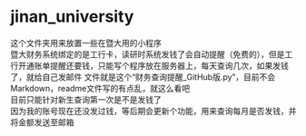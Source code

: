 # jinan_university
这个文件夹用来放置一些在暨大用的小程序  
暨大财务系统绑定的是工行卡，读研时系统发钱了会自动提醒（免费的），但是工行开通账单提醒还要钱，只能写个程序放在服务器上，每天查询几次，如果发钱了，就给自己发邮件
文件就是这个“财务查询提醒_GitHub版.py”，目前不会Markdown，readme文件写的有点乱，就这么看吧  
目前只能针对新生查询第一次是不是发钱了  
因为我的账号现在还没发过钱，等后期会更新个功能，用来查询每月是否发钱，并将金额发送至邮箱

 
